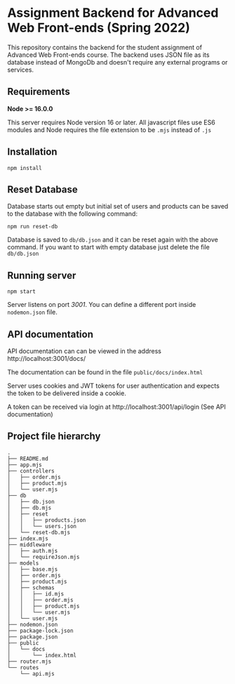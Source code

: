 # Assignment Backend for Advanced Web Front-ends (Spring 2022)

This repository contains the backend for the student assignment of Advanced Web
Front-ends course. The backend uses JSON file as its database instead of MongoDb
and doesn't require any external programs or services.

## Requirements

**Node >= 16.0.0**

This server requires Node version 16 or later. All javascript files use ES6 modules
and Node requires the file extension to be ``.mjs`` instead of ``.js``

## Installation

```
npm install
```

## Reset Database

Database starts out empty but initial set of users and products can be saved
to the database with the following command:

```
npm run reset-db
```

Database is saved to ``db/db.json`` and it can be reset again with the above command.
If you want to start with empty database just delete the file ``db/db.json``



## Running server

```
npm start
```

Server listens on port _3001_. You can define a different port inside ``nodemon.json``
file.

## API documentation

API documentation can can be viewed in the address http://localhost:3001/docs/

The documentation can be found in the file ``public/docs/index.html``

Server uses cookies and JWT tokens for user authentication and expects the token
to be delivered inside a cookie.

A token can be received via login at http://localhost:3001/api/login (See API documentation)

## Project file hierarchy

```
.
├── README.md
├── app.mjs
├── controllers
│   ├── order.mjs
│   ├── product.mjs
│   └── user.mjs
├── db
│   ├── db.json
│   ├── db.mjs
│   ├── reset
│   │   ├── products.json
│   │   └── users.json
│   └── reset-db.mjs
├── index.mjs
├── middleware
│   ├── auth.mjs
│   └── requireJson.mjs
├── models
│   ├── base.mjs
│   ├── order.mjs
│   ├── product.mjs
│   ├── schemas
│   │   ├── id.mjs
│   │   ├── order.mjs
│   │   ├── product.mjs
│   │   └── user.mjs
│   └── user.mjs
├── nodemon.json
├── package-lock.json
├── package.json
├── public
│   └── docs
│       └── index.html
├── router.mjs
└── routes
    └── api.mjs

```
